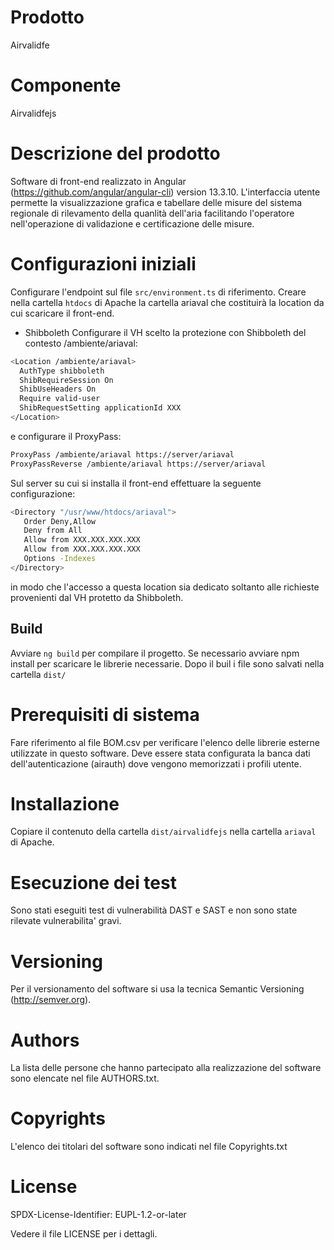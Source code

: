 # Prodotto
Airvalidfe

# Componente
Airvalidfejs

# Descrizione del prodotto
Software di front-end realizzato in Angular  (https://github.com/angular/angular-cli) version 13.3.10. 
L'interfaccia utente permette la visualizzazione grafica e tabellare delle misure del sistema regionale di rilevamento della quanlità dell'aria facilitando l'operatore nell'operazione di validazione e certificazione delle misure.


# Configurazioni iniziali 
Configurare l'endpoint sul file `src/environment.ts` di riferimento.
Creare nella cartella `htdocs` di Apache la cartella ariaval che costituirà la location da cui scaricare il front-end.

* Shibboleth
Configurare il VH scelto la protezione con Shibboleth del contesto /ambiente/ariaval: 

```bash
<Location /ambiente/ariaval>
  AuthType shibboleth
  ShibRequireSession On
  ShibUseHeaders On
  Require valid-user
  ShibRequestSetting applicationId XXX
</Location>
```

e configurare il ProxyPass:

```bash
ProxyPass /ambiente/ariaval https://server/ariaval
ProxyPassReverse /ambiente/ariaval https://server/ariaval
```


Sul server su cui si installa il front-end effettuare la seguente configurazione:


```bash
<Directory "/usr/www/htdocs/ariaval">
   Order Deny,Allow
   Deny from All
   Allow from XXX.XXX.XXX.XXX
   Allow from XXX.XXX.XXX.XXX
   Options -Indexes
</Directory>
```


in modo che  l'accesso a questa location sia dedicato soltanto alle richieste provenienti dal VH protetto da Shibboleth.

## Build

Avviare `ng build` per compilare il progetto. Se necessario avviare npm install per scaricare le librerie necessarie. Dopo il buil i file sono salvati nella cartella `dist/`


# Prerequisiti di sistema 
Fare riferimento al file BOM.csv per verificare l'elenco delle librerie esterne utilizzate in questo software.
Deve essere stata configurata la banca dati dell'autenticazione (airauth) dove vengono memorizzati i profili utente.

# Installazione 
Copiare il contenuto della cartella `dist/airvalidfejs` nella cartella `ariaval` di Apache.

# Esecuzione dei test
Sono stati eseguiti test di vulnerabilità DAST e SAST e non sono state rilevate vulnerabilita' gravi.

# Versioning
Per il versionamento del software si usa la tecnica Semantic Versioning (http://semver.org).

# Authors
La lista delle persone che hanno partecipato alla realizzazione del software sono  elencate nel file AUTHORS.txt.

# Copyrights
L'elenco dei titolari del software sono indicati nel file Copyrights.txt

# License 
SPDX-License-Identifier: EUPL-1.2-or-later

Vedere il file LICENSE per i dettagli.
